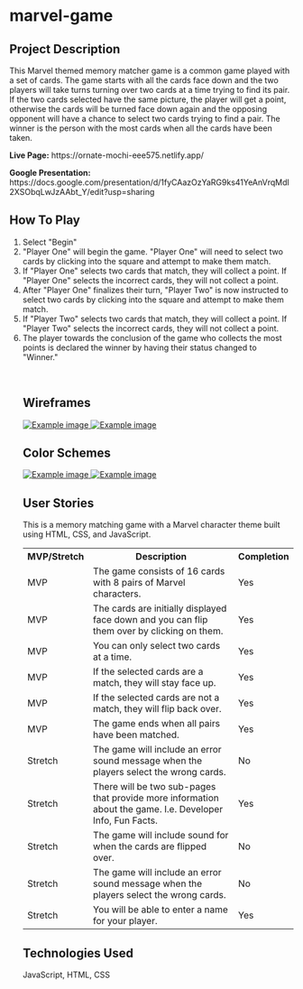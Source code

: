 <h1> marvel-game </h1>

<h2> Project Description </h2>
<p>This Marvel themed memory matcher game is a common game played with a set of cards. The game starts with all the cards face down and the two players will take turns turning over two cards at a time trying to find its pair. If the two cards selected have the same picture, the player will get a point, otherwise the cards will be turned face down again and the opposing opponent will have a chance to select two cards trying to find a pair. The winner is the person with the most cards when all the cards have been taken.</p>
<p><b>Live Page:</b> https://ornate-mochi-eee575.netlify.app/<p>
<p><b>Google Presentation:</b> https://docs.google.com/presentation/d/1fyCAazOzYaRG9ks41YeAnVrqMdl2XSObqLwJzAAbt_Y/edit?usp=sharing</p>
<h2>How To Play</h2>
<p><ol>
  <li>Select "Begin"</li>
<li>"Player One" will begin the game. "Player One" will need to select two cards by clicking into the square and attempt to make them match.</li>
<li>If "Player One" selects two cards that match, they will collect a point. If "Player One" selects the incorrect cards, they will not collect a point.</li>
<li>After "Player One" finalizes their turn, "Player Two" is now instructed to select two cards by clicking into the square and attempt to make them match.</li>
<li>If "Player Two" selects two cards that match, they will collect a point. If "Player Two" selects the incorrect cards, they will not collect a point.</li>
<li>The player towards the conclusion of the game who collects the most points is declared the winner by having their status changed to "Winner."</li></p>
<br>
<h2>Wireframes</h2>
<a href="https://i.imgur.com/m81TtD2.png">
  <img src="https://i.imgur.com/m81TtD2.png" alt="Example image">
</a>
<a href="https://i.imgur.com/fRsCP5D.png">
  <img src="https://i.imgur.com/fRsCP5D.png" alt="Example image">
</a>
<br>
<h2>Color Schemes</h2>
<a href="https://i.imgur.com/mtrTeLR.jpeg">
  <img src="https://i.imgur.com/mtrTeLR.jpeg" alt="Example image">
</a>
<a href="https://i.imgur.com/DxtBwkU.jpeg">
  <img src="https://i.imgur.com/DxtBwkU.jpeg" alt="Example image">
</a>
<h2>User Stories</h2>
<p>This is a memory matching game with a Marvel character theme built using HTML, CSS, and JavaScript.</p>
<table>
  <tr>
    <th>MVP/Stretch</th>
    <th>Description</th>
    <th>Completion</th>
  </tr>
  <tr>
    <td>MVP</td>
    <td>The game consists of 16 cards with 8 pairs of Marvel characters.</td>
    <td>Yes</td>
  </tr>
  <tr>
    <td>MVP</td>
    <td>The cards are initially displayed face down and you can flip them over by clicking on them.</td>
    <td>Yes</td>
  </tr>
  <tr>
    <td>MVP</td>
    <td>You can only select two cards at a time.</td>
    <td>Yes</td>
  </tr>
  <tr>
    <td>MVP</td>
    <td>If the selected cards are a match, they will stay face up.</td>
    <td>Yes</td>
  </tr>
  <tr>
    <td>MVP</td>
    <td>If the selected cards are not a match, they will flip back over.</td>
    <td>Yes</td>
  </tr>
  <tr>
    <td>MVP</td>
    <td>The game ends when all pairs have been matched.</td>
    <td>Yes</td>
  </tr>
    <tr>
    <td>Stretch</td>
    <td>The game will include an error sound message when the players select the wrong cards.</td>
    <td>No</td>
  </tr>
  <tr>
    <td>Stretch</td>
    <td>There will be two sub-pages that provide more information about the game. I.e. Developer Info, Fun Facts.</td>
    <td>Yes</td>
  </tr>
  <tr>
    <td>Stretch</td>
    <td>The game will include sound for when the cards are flipped over.</td>
    <td>No</td>
  </tr>
  <tr>
    <td>Stretch</td>
    <td>The game will include an error sound message when the players select the wrong cards.</td>
    <td>No</td>
  </tr>
 
   <tr>
    <td>Stretch</td>
    <td>You will be able to enter a name for your player.</td>
    <td>Yes</td>
  </tr>
 
  
  
</table>


<h2>Technologies Used</h2>
<p>JavaScript, HTML, CSS</p>
